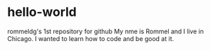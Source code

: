 # hello-world
rommeldg's 1st repository for github
My nme is Rommel and I live in Chicago.  I wanted to learn how to code and be good at it.
